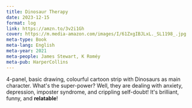 ```yaml
---
title: Dinosaur Therapy
date: 2023-12-15
format: log
link: https://amzn.to/3v2i1Gh
cover: https://m.media-amazon.com/images/I/61ZxgIBJLxL._SL1198_.jpg
meta-type: Book
meta-lang: English
meta-year: 2021
meta-people: James Stewart, K Roméy
meta-pub: HarperCollins
---
```


4-panel, basic drawing, colourful cartoon strip with Dinosaurs as main character. What's the super-power? Well, they are dealing with anxiety, depression, imposter syndrome, and crippling self-doubt! It's brilliant, funny, and **relatable**!
